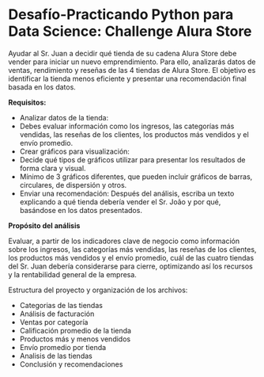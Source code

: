 # **Desafío-Practicando Python para Data Science: Challenge Alura Store**

Ayudar al Sr. Juan a decidir qué tienda de su cadena Alura Store debe vender para iniciar un nuevo emprendimiento. Para ello, analizarás datos de ventas, rendimiento y reseñas de las 4 tiendas de Alura Store. El objetivo es identificar la tienda menos eficiente y presentar una recomendación final basada en los datos.

**Requisitos:**
* Analizar datos de la tienda:
* Debes evaluar información como los ingresos, las categorías más vendidas, las reseñas de los clientes, los productos más vendidos y el envío promedio.
* Crear gráficos para visualización:
* Decide qué tipos de gráficos utilizar para presentar los resultados de forma clara y visual.
* Mínimo de 3 gráficos diferentes, que pueden incluir gráficos de barras, circulares, de dispersión y otros.
* Enviar una recomendación: Después del análisis, escriba un texto explicando a qué tienda debería vender el Sr. João y por qué, basándose en los datos presentados.

**Propósito del análisis**

Evaluar, a partir de los indicadores clave de negocio como información sobre los ingresos, las categorías más vendidas, las reseñas de los clientes, los productos más vendidos y el envío promedio, cuál de las cuatro tiendas del Sr. Juan debería considerarse para cierre, optimizando así los recursos y la rentabilidad general de la empresa.

Estructura del proyecto y organización de los archivos:
*   Categorias de las tiendas
*   Análisis de facturación
*   Ventas por categoría
*   Calificación promedio de la tienda
*   Productos más y menos vendidos
*   Envío promedio por tienda
*   Analisis de las tiendas
*   Conclusión y recomendaciones
